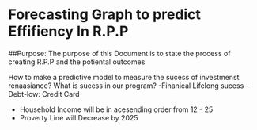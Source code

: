 
# Forecasting Graph to predict Effifiency In R.P.P

##Purpose:
The purpose of this Document is to state the process of creating R.P.P and the potiental outcomes 



How to make a predictive model to measure the sucess of investmenst renaasiance? 
What is sucess in our program? 
-Finanical Lifelong sucess
-Debt-low: Credit Card
   - Household Income will be in acesending order from 12 - 25 
   - Proverty Line will Decrease by 2025
     
